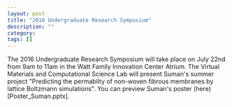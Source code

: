 ```yaml
---
layout: post
title: "2016 Undergraduate Research Symposium"
description: ""
category: 
tags: []
---
```


The 2016 Undergraduate Research Symposium will take place on July 22nd from 9am to 11am in the Watt Family Innovation Center Atrium. The Virtual Materials and Computational Science Lab will present Suman's summer project "Predicting the permabilty of non-woven fibrous membranes by lattice Boltzmann simulations". You can preview Suman's poster (here)[Poster_Suman.pptx].
